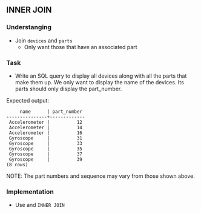 ## INNER JOIN

### Understanging
- Join `devices` and `parts`
  + Only want those that have an associated part

### Task
- Write an SQL query to display all devices along with all the parts that make them up. We only want to display the name of the devices. Its parts should only display the part_number.

Expected output:
```
     name      | part_number
---------------+-------------
 Accelerometer |          12
 Accelerometer |          14
 Accelerometer |          16
 Gyroscope     |          31
 Gyroscope     |          33
 Gyroscope     |          35
 Gyroscope     |          37
 Gyroscope     |          39
(8 rows)
```

NOTE: The part numbers and sequence may vary from those shown above.

### Implementation
- Use and `INNER JOIN`
